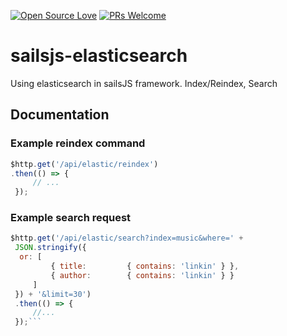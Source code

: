 [![Open Source Love](https://badges.frapsoft.com/os/v2/open-source.svg?v=103)](https://github.com/Sect0R/sailsjs-elasticsearch) [![PRs Welcome](https://img.shields.io/badge/PRs-welcome-brightgreen.svg?style=flat-square)](https://github.com/Sect0R/sailsjs-elasticsearch/compare?expand=1)

# sailsjs-elasticsearch  
Using elasticsearch in sailsJS framework. Index/Reindex, Search  

## Documentation
  
### Example reindex command
```javascript
$http.get('/api/elastic/reindex')
.then(() => {  
	 // ... 
 });
 ```
  
### Example search request
```javascript  
$http.get('/api/elastic/search?index=music&where=' +  
 JSON.stringify({  
  or: [  
		 { title:         { contains: 'linkin' } },  
		 { author:        { contains: 'linkin' } }  
	 ]
 }) + '&limit=30')
 .then(() => {  
	 //... 
 });```
